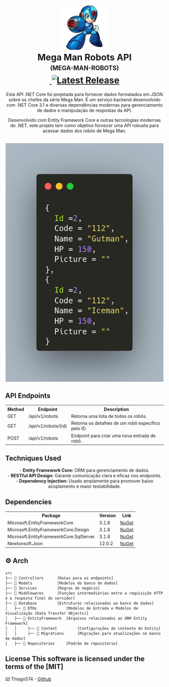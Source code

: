 <h1 align="center">
  <br />
  <img
    src="./_docs/assets/download-removebg-preview.png"
    alt="Mega Man Robots API"
    width="150"
  />
  <br />
  <b>Mega Man Robots API</b>
  <br />
  <sub
    ><sup><b>(MEGA-MAN-ROBOTS)</b></sup></sub
  >
  <br />
  <a
    href="https://github.com/felipeAguiarCode/MegaApiDotnetCore/actions/workflows/build.yml"
  >
    <img
      src="https://github.com/felipeAguiarCode/MegaApiDotnetCore/actions/workflows/build.yml/badge.svg"
      alt=""
    />
  </a>
  <a href="https://github.com/Thiago574/MegaApiDotnetCore/releases/latest">
    <img
      src="https://img.shields.io/github/v/release/Thiago574/MegaApiDotnetCore"
      alt="Latest Release"
    />
  </a>
</h1>

<p align="center">
  Esta API .NET Core foi projetada para fornecer dados formatados em JSON sobre os chefes da série Mega Man. É um serviço backend desenvolvido com .NET Core 3.1 e diversas dependências modernas para gerenciamento de dados e manipulação de respostas da API.
  <br />
</p>

<p align="center">
  Desenvolvido com Entity Framework Core e outras tecnologias modernas do .NET, este projeto tem como objetivo fornecer uma API robusta para acessar dados dos robôs de Mega Man.
  <br />
</p>

<p align="center">
  <br />
  <img src="./_docs/assets/carbon.png" />
</p>

## API Endpoints

<table align="center">
  <tr>
    <th>Method</th>
    <th>Endpoint</th>
    <th>Description</th>
  </tr>
  <tr>
    <td>GET</td>
    <td>/api/v1/robots</td>
    <td>Retorna uma lista de todos os robôs.</td>
  </tr>
  <tr>
    <td>GET</td>
    <td>/api/v1/robots/{id}</td>
    <td>Retorna os detalhes de um robô específico pelo ID.</td>
  </tr>
  <tr>
    <td>POST</td>
    <td>/api/v1/robots</td>
    <td>Endpoint para criar uma nova entrada de robô.</td>
  </tr>
</table>

## Techniques Used

<p align="center">
  - <b>Entity Framework Core:</b> ORM para gerenciamento de dados.<br />
  - <b>RESTful API Design:</b> Garante comunicação clara e eficaz nos endpoints.<br />
  - <b>Dependency Injection:</b> Usado amplamente para promover baixo acoplamento e maior testabilidade.<br />
</p>

## Dependencies

<table align="center">
  <tr>
    <th>Package</th>
    <th>Version</th>
    <th>Link</th>
  </tr>
  <tr>
    <td>Microsoft.EntityFrameworkCore</td>
    <td>3.1.8</td>
    <td>
      <a
        href="https://www.nuget.org/packages/Microsoft.EntityFrameworkCore/3.1.8"
        >NuGet</a
      >
    </td>
  </tr>
  <tr>
    <td>Microsoft.EntityFrameworkCore.Design</td>
    <td>3.1.8</td>
    <td>
      <a
        href="https://www.nuget.org/packages/Microsoft.EntityFrameworkCore.Design/3.1.8"
        >NuGet</a
      >
    </td>
  </tr>
  <tr>
    <td>Microsoft.EntityFrameworkCore.SqlServer</td>
    <td>3.1.8</td>
    <td>
      <a
        href="https://www.nuget.org/packages/Microsoft.EntityFrameworkCore.SqlServer/3.1.8"
        >NuGet</a
      >
    </td>
  </tr>
  <tr>
    <td>Newtonsoft.Json</td>
    <td>12.0.2</td>
    <td>
      <a href="https://www.nuget.org/packages/Newtonsoft.Json/12.0.2">NuGet</a>
    </td>
  </tr>
</table>

## :gear: Arch

```🌐
src
├── 📂 Controllers      [Rotas para os endpoints]
├── 📂 Models           [Modelos do banco de dados]
├── 📂 Services         [Regras de negócio]
├── 📂 Middlewares      [Funções intermediárias entre a requisição HTTP e a resposta final do servidor]
├── 📂 Database         [Estruturas relacionadas ao banco de dados]
│   ├── 📂 DTOs             [Modelos de Entrada e Modelos de Visualização (Data Transfer Objects)]
│   ├── 📂 EntityFramework  [Arquivos relacionados ao ORM Entity Framework]
│   │     ├── 📂 Context         [Configurações do contexto do Entity]
│   │     ├── 📂 Migrations      [Migrações para atualizações no banco de dados]
│   ├── 📂 Repositories     [Padrão de repositório]
```

## License This software is licensed under the terms of the [MIT]

⌨️ Thiago574 -
[Github](https://github.com/Thiago574)
